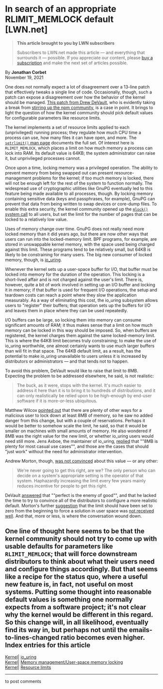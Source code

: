 # In search of an appropriate RLIMIT_MEMLOCK default [LWN.net]

> **This article brought to you by LWN subscribers**
> 
> Subscribers to LWN.net made this article — and everything that surrounds it — possible. If you appreciate our content, please [buy a subscription](/Promo/nst-nag3/subscribe) and make the next set of articles possible. 

By **Jonathan Corbet**  
November 19, 2021 

One does not normally expect a lot of disagreement over a 13-line patch that effectively tweaks a single line of code. Occasionally, though, such a patch can expose a disagreement over how the behavior of the kernel should be managed. [This patch from Drew DeVault](/ml/linux-kernel/20211028080813.15966-1-sir@cmpwn.com/), who is evidently taking a break from [stirring up the npm community](https://drewdevault.com/2021/11/16/Cash-for-leftpad.html), is a case in point. It brings to light the question of how the kernel community should pick default values for configurable parameters like resource limits. 

The kernel implements a set of resource limits applied to each (unprivileged) running process; they regulate how much CPU time a process can use, how many files it can have open, and more. The [`setrlimit()` man page](https://man7.org/linux/man-pages/man2/setrlimit.2.html) documents the full set. Of interest here is `RLIMIT_MEMLOCK`, which places a limit on how much memory a process can lock into RAM. Its default value is 64KB; the system administrator can raise it, but unprivileged processes cannot. 

Once upon a time, locking memory was a privileged operation. The ability to prevent memory from being swapped out can present resource-management problems for the kernel; if too much memory is locked, there will not be enough left for the rest of the system to function normally. The widespread use of cryptographic utilities like GnuPG eventually led to this feature being made available to all processes, though. By locking memory containing sensitive data (keys and passphrases, for example), GnuPG can prevent that data from being written to swap devices or core-dump files. To enable this extra security, the kernel community opened up the [`mlock()` system call](https://man7.org/linux/man-pages/man2/mlock.2.html) to all users, but set the limit for the number of pages that can be locked to a relatively low value. 

Uses of memory change over time. GnuPG does not really need more locked memory than it did years ago, but there are now other ways that users can run into the locked-memory limit. BPF programs, for example, are stored in unswappable kernel memory, with the space used being charged against this limit. These programs tend to be relatively small, but 64KB is likely to be constraining for many users. The big new consumer of locked memory, though, is [io_uring](/Articles/776703/). 

Whenever the kernel sets up a user-space buffer for I/O, that buffer must be locked into memory for the duration of the operation. This locking is a short-lived affair and is not charged against the user's limit. There is, however, quite a bit of work involved in setting up an I/O buffer and locking it in memory; if that buffer is used for frequent I/O operations, the setup and teardown costs can reach a point where they slow the application measurably. As a way of eliminating this cost, the io_uring subsystem allows users to "register" their buffers; that operation sets up the buffers for I/O and leaves them in place where they can be used repeatedly. 

I/O buffers can be large, so locking them into memory can consume significant amounts of RAM; it thus makes sense that a limit on how much memory can be locked in this way should be imposed. So, when buffers are registered, the kernel charges them against the same locked-memory limit. This is where the 64KB limit becomes truly constraining; to make the use of io_uring worthwhile, one almost certainly wants to use much larger buffers than will fit in that space. The 64KB default limit, as a result, has the potential to make io_uring unavailable to users unless it is increased by distributors or administrators — and that tends not to happen. 

To avoid this problem, DeVault would like to raise that limit to 8MB. Expecting the problem to be addressed elsewhere, he said, is not realistic: 

> The buck, as it were, stops with the kernel. It's much easier to address it here than it is to bring it to hundreds of distributions, and it can only realistically be relied upon to be high-enough by end-user software if it is more-or-less ubiquitous. 

Matthew Wilcox [pointed out](/ml/linux-kernel/YZP6JSd4h45cyvsy@casper.infradead.org/) that there are plenty of other ways for a malicious user to lock down at least 8MB of memory, so he saw no added danger from this change, but with a couple of reservations. Perhaps it would be better to somehow scale the limit, he said, so that it would be smaller on machines with small amounts of memory. He also wondered if 8MB was the right value for the new limit, or whether io_uring users would need still more. Jens Axboe, the maintainer of io_uring, [replied](/ml/linux-kernel/b97f1b15-fbcc-92a4-96ca-e918c2f6c7a3@kernel.dk/) that ""8MB is plenty for most casual use cases"", and those are the cases that should "just work" without the need for administrator intervention. 

Andrew Morton, though, [was not convinced](/ml/linux-kernel/20211116133750.0f625f73a1e4843daf13b8f7@linux-foundation.org/) about this value — or any other: 

> We're never going to get this right, are we? The only person who can decide on a system's appropriate setting is the operator of that system. Haphazardly increasing the limit every few years mainly reduces incentive for people to get this right. 

DeVault [answered](/ml/linux-kernel/CFRWRP3RTFT4.3VWRBA26OUSND@taiga/) that ""perfect is the enemy of good"", and that he lacked the time to try to convince all of the distributors to configure a more realistic default. Morton's further [suggestion](/ml/linux-kernel/20211118135846.26da93737a70d486e68462bf@linux-foundation.org/) that the limit should have been set to zero from the beginning to force a solution in user space was [not received well](/ml/linux-kernel/CFTL5A99FTIY.38WS1HS59BT2D@taiga/). And that, more or less, is where the conversation wound down. 

One line of thought here seems to be that the kernel community should not try to come up with usable defaults for parameters like `RLIMIT_MEMLOCK`; that will force downstream distributors to think about what their users need and configure things accordingly. But that seems like a recipe for the status quo, where a useful new feature is, in fact, not useful on most systems. Putting some thought into reasonable default values is something one normally expects from a software project; it's not clear why the kernel would be different in this regard. So this change will, in all likelihood, eventually find its way in, but perhaps not until the emails-to-lines-changed ratio becomes even higher.  
Index entries for this article  
---  
[Kernel](/Kernel/Index)| [io_uring](/Kernel/Index#io_uring)  
[Kernel](/Kernel/Index)| [Memory management/User-space memory locking](/Kernel/Index#Memory_management-User-space_memory_locking)  
[Kernel](/Kernel/Index)| [Resource limits](/Kernel/Index#Resource_limits)  
  


* * *

to post comments 
